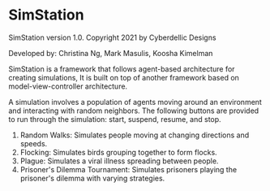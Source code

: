 # SimStation

SimStation version 1.0. Copyright 2021 by Cyberdellic Designs

Developed by: Christina Ng, Mark Masulis, Koosha Kimelman

SimStation is a framework that follows agent-based architecture for creating simulations, 
It is built on top of another framework based on model-view-controller architecture.

A simulation involves a population of agents moving around an environment and interacting 
with random neighbors. The following buttons are provided to run through the simulation: 
start, suspend, resume, and stop.

1. Random Walks: Simulates people moving at changing directions and speeds.
2. Flocking: Simulates birds grouping together to form flocks.
3. Plague: Simulates a viral illness spreading between people.
4. Prisoner's Dilemma Tournament: Simulates prisoners playing the prisoner's dilemma with 
      varying strategies.
